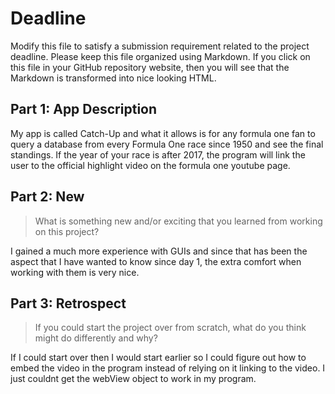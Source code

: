# Deadline

Modify this file to satisfy a submission requirement related to the project
deadline. Please keep this file organized using Markdown. If you click on
this file in your GitHub repository website, then you will see that the
Markdown is transformed into nice looking HTML.

## Part 1: App Description

My app is called Catch-Up and what it allows is for any formula one fan
to query a database from every Formula One race since 1950 and see the
final standings. If the year of your race is after 2017, the program will
link the user to the official highlight video on the formula one youtube
page.


## Part 2: New

> What is something new and/or exciting that you learned from working
> on this project?

I gained a much more experience with GUIs and since that has been the
aspect that I have wanted to know since day 1, the extra comfort when
working with them is very nice.

## Part 3: Retrospect

> If you could start the project over from scratch, what do
> you think might do differently and why?

If I could start over then I would start earlier so I could figure out
how to embed the video in the program instead of relying on it linking
to the video. I just couldnt get the webView object to work in my program.
